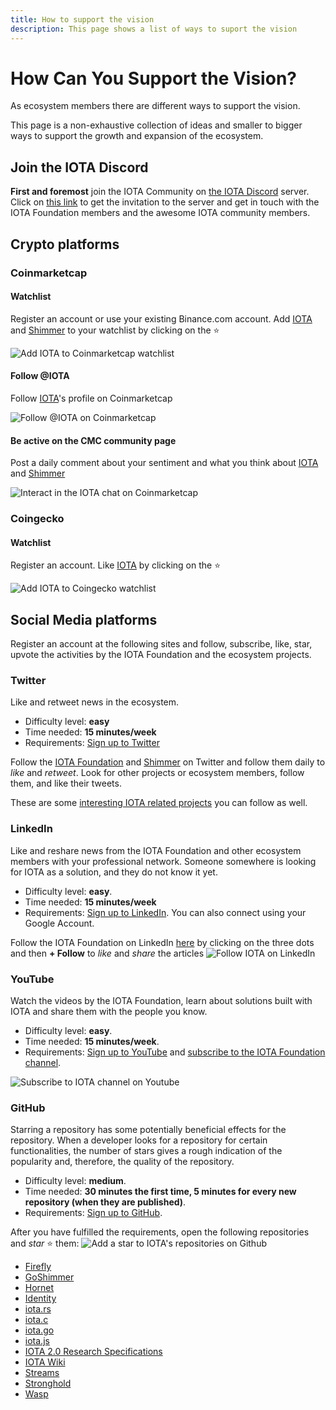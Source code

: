 ```yaml
---
title: How to support the vision
description: This page shows a list of ways to suport the vision
---
```


# How Can You Support the Vision?

As ecosystem members there are different ways to support the vision.

This page is a non-exhaustive collection of ideas and smaller to bigger ways to support the growth and expansion of the ecosystem.

## Join the IOTA Discord

**First and foremost** join the IOTA Community on [the IOTA Discord](discord.md) server. Click on [this link](http://discord.iota.org/) to get the invitation to the server and get in touch with the IOTA Foundation members and the awesome IOTA community members.

## Crypto platforms

### Coinmarketcap

#### Watchlist

Register an account or use your existing Binance.com account.
Add [IOTA](https://coinmarketcap.com/currencies/iota/) and [Shimmer](https://coinmarketcap.com/currencies/shimmer/) to your watchlist by clicking on the ⭐

![Add IOTA to Coinmarketcap watchlist](/img/participate/how-to-support/coinmarketcap_iota_watchlist.png)

#### Follow @IOTA

Follow [IOTA](https://coinmarketcap.com/community/profile/IOTA)'s profile on Coinmarketcap

![Follow @IOTA on Coinmarketcap](/img/participate/how-to-support/coinmarketcap_iota_follow.png)

#### Be active on the CMC community page

Post a daily comment about your sentiment and what you think about [IOTA](https://coinmarketcap.com/currencies/iota/) and [Shimmer](https://coinmarketcap.com/currencies/shimmer/)

![Interact in the IOTA chat on Coinmarketcap](/img/participate/how-to-support/coinmarketcap_iota_chat.png)

### Coingecko

#### Watchlist

Register an account.
Like [IOTA](https://www.coingecko.com/en/coins/iota) by clicking on the ⭐

![Add IOTA to Coingecko watchlist](/img/participate/how-to-support/coingecko_iota_like.png)

## Social Media platforms

Register an account at the following sites and follow, subscribe, like, star, upvote the activities by the IOTA Foundation and the ecosystem projects.

### Twitter

Like and retweet news in the ecosystem.

- Difficulty level: **easy**
- Time needed: **15 minutes/week**
- Requirements: [Sign up to Twitter](https://twitter.com/i/flow/signup)

Follow the [IOTA Foundation](https://twitter.com/iota/) and [Shimmer](https://twitter.com/shimmernet) on Twitter and follow them daily to *like* and *retweet*. Look for other projects or ecosystem members, follow them, and like their tweets.

These are some [interesting IOTA related projects](https://twitter.com/i/lists/1564924491850989575) you can follow as well.

### LinkedIn

Like and reshare news from the IOTA Foundation and other ecosystem members with your professional network. Someone somewhere is looking for IOTA as a solution, and they do not know it yet.

- Difficulty level: **easy**.
- Time needed: **15 minutes/week**
- Requirements: [Sign up to LinkedIn](https://www.linkedin.com/signup/cold-join). You can also connect using your Google Account.

Follow the IOTA Foundation on LinkedIn [here](https://www.linkedin.com/company/iotafoundation/) by clicking on the three dots and then **+ Follow** to *like* and *share* the articles
![Follow IOTA on LinkedIn](/img/participate/how-to-support/linkedin_iota_follow.png)

### YouTube

Watch the videos by the IOTA Foundation, learn about solutions built with IOTA and share them with the people you know.

- Difficulty level: **easy**.
- Time needed: **15 minutes/week**.
- Requirements: [Sign up to YouTube](https://www.youtube.com/signup) and
  [subscribe to the IOTA Foundation channel](https://www.youtube.com/c/iotafoundation).

![Subscribe to IOTA channel on Youtube](/img/participate/how-to-support/youtube_iota_subscribe.png)

### GitHub

Starring a repository has some potentially beneficial effects for the repository. When a developer looks for a repository for certain functionalities, the number of stars gives a rough indication of the popularity and, therefore, the quality of the repository.

- Difficulty level: **medium**.
- Time needed: **30 minutes the first time, 5 minutes for every new repository (when they are published)**.
- Requirements: [Sign up to GitHub](https://github.com/join).

After you have fulfilled the requirements, open the following repositories and *star* ⭐ them:
![Add a star to IOTA's repositories on Github](/img/participate/how-to-support/github_iota_star.png)

- [Firefly](https://github.com/iotaledger/firefly)
- [GoShimmer](https://github.com/iotaledger/goshimmer)
- [Hornet](https://github.com/iotaledger/hornet)
- [Identity](https://github.com/iotaledger/identity.rs)
- [iota.rs](https://github.com/iotaledger/iota.rs)
- [iota.c](https://github.com/iotaledger/iota.c)
- [iota.go](https://github.com/iotaledger/iota.go)
- [iota.js](https://github.com/iotaledger/iota.js)
- [IOTA 2.0 Research Specifications](https://github.com/iotaledger/IOTA-2.0-Research-Specifications)
- [IOTA Wiki](https://github.com/iota-wiki/iota-wiki)
- [Streams](https://github.com/iotaledger/streams)
- [Stronghold](https://github.com/iotaledger/stronghold.rs)
- [Wasp](https://github.com/iotaledger/wasp)
